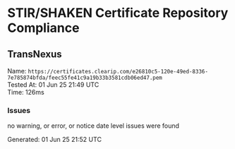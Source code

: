 # STIR/SHAKEN Certificate Repository Compliance

## TransNexus

Name: `https://certificates.clearip.com/e26810c5-120e-49ed-8336-7e785874bfda/feec55fe41c9a19b33b3581cdb06ed47.pem`\
Tested At: 01 Jun 25 21:49 UTC\
Time: 126ms

### Issues

no warning, or error, or notice date level issues were found

Generated: 01 Jun 25 21:52 UTC